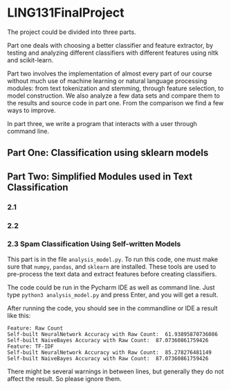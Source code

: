 # LING131FinalProject
The project could be divided into three parts.

Part one deals with choosing a better classifier and feature extractor, by testing and analyzing different classifiers with different features using nltk and scikit-learn.

Part two involves the implementation of almost every part of our course without much use of machine learning or natural language processing modules: from text tokenization and stemming, through feature selection, to model construction. We also analyze a few data sets and compare them to the results and source code in part one. From the comparison we find a few ways to improve.

In part three, we write a program that interacts with a user through command line.

## Part One: Classification using sklearn models




## Part Two: Simplified Modules used in Text Classification

### 2.1


### 2.2


### 2.3 Spam Classification Using Self-written Models

This part is in the file `analysis_model.py`. To run this code, one must make sure that `numpy`, `pandas`, and `sklearn` are installed. These tools are used to pre-process the text data and extract features before creating classifiers.

The code could be run in the Pycharm IDE as well as command line. Just type `python3 analysis_model.py` and press Enter, and you will get a result.

After running the code, you should see in the commandline or IDE a result like this:
```text
Feature: Raw Count
Self-built NeuralNetwork Accuracy with Raw Count:  61.93895870736086
Self-built NaiveBayes Accuracy with Raw Count:  87.07360861759426
Feature: TF-IDF
Self-built NeuralNetwork Accuracy with Raw Count:  85.278276481149
Self-built NaiveBayes Accuracy with Raw Count:  87.07360861759426
```
There might be several warnings in between lines, but generally they do not affect the result. So please ignore them.
